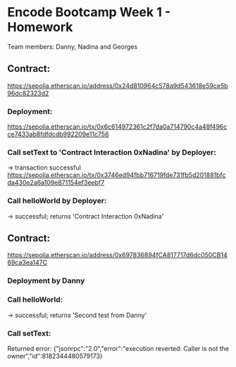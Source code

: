 # Encode Bootcamp Week 1 - Homework

Team members: Danny, Nadina and Georges

## Contract:
https://sepolia.etherscan.io/address/0x24d810964c578a9d543618e59ce5b96dc82323d2

### Deployment:
https://sepolia.etherscan.io/tx/0x6c614972361c2f7da0a714790c4a48f496cce7433ab8fdfdcdb992209e11c756

### Call setText to 'Contract Interaction 0xNadina' by Deployer:
-> transaction successful
https://sepolia.etherscan.io/tx/0x3746ed94fbb716719fde731fb5d201881bfcda430e2a6a109e871154ef3eebf7

### Call helloWorld by Deployer:
-> successful; returns 'Contract Interaction 0xNadina'

## Contract:
https://sepolia.etherscan.io/address/0x697836894fCA817717d6dc050CB1469ca3ea147C

### Deployment by Danny

### Call helloWorld:
-> successful; returns 'Second test from Danny'

### Call setText:
Returned error: {"jsonrpc":"2.0","error":"execution reverted: Caller is not the owner","id":8182344480579173}

